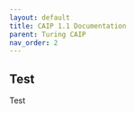 ```yaml
---
layout: default
title: CAIP 1.1 Documentation
parent: Turing CAIP
nav_order: 2
---
```


## Test
Test